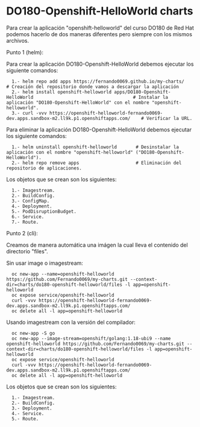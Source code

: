 # DO180-Openshift-HelloWorld charts

Para crear la aplicación "openshift-helloworld" del curso DO180 de Red Hat podemos hacerlo de dos maneras diferentes pero siempre con los mismos archivos.

Punto 1 (helm):

Para crear la aplicación DO180-Openshift-HelloWorld debemos ejecutar los siguiente comandos:
```
  1.- helm repo add apps https://fernando0069.github.io/my-charts/                                          # Creación del repositorio donde vamos a descargar la aplicación
  2.- helm install openshift-helloworld apps/DO180-Openshift-HelloWorld                                     # Instalar la aplicación "DO180-Openshift-HelloWorld" con el nombre "openshift-helloworld".
  3.- curl -vvv https://openshift-helloworld-fernando0069-dev.apps.sandbox-m2.ll9k.p1.openshiftapps.com/    # Verificar la URL. 
```

Para eliminar la aplicación DO180-Openshift-HelloWorld debemos ejecutar los siguiente comandos:
```
  1.- helm uninstall openshift-helloworld       # Desinstalar la aplicación con el nombre "openshift-helloworld" ("DO180-Openshift-HelloWorld").
  2.- helm repo remove apps                     # Eliminación del repositorio de aplicaciones.
```

Los objetos que se crean son los siguientes:
```
  1.- Imagestream.
  2.- BuildConfig.
  3.- ConfigMap.
  4.- Deployment.
  5.- PodDisruptionBudget.
  6.- Service.
  7.- Route.
```


Punto 2 (cli):

Creamos de manera automática una imágen la cual lleva el contenido del directorio "files".

Sin usar image o imagestream:
```
  oc new-app --name=openshift-helloworld https://github.com/Fernando0069/my-charts.git --context-dir=charts/do180-openshift-helloworld/files -l app=openshift-helloworld
  oc expose service/openshift-helloworld
  curl -vvv https://openshift-helloworld-fernando0069-dev.apps.sandbox-m2.ll9k.p1.openshiftapps.com/
  oc delete all -l app=openshift-helloworld
```

Usando imagestream con la versión del compilador:
```
  oc new-app -S go
  oc new-app --image-stream=openshift/golang:1.18-ubi9 --name openshift-helloworld https://github.com/Fernando0069/my-charts.git --context-dir=charts/do180-openshift-helloworld/files -l app=openshift-helloworld
  oc expose service/openshift-helloworld
  curl -vvv https://openshift-helloworld-fernando0069-dev.apps.sandbox-m2.ll9k.p1.openshiftapps.com/
  oc delete all -l app=openshift-helloworld
```

Los objetos que se crean son los siguientes:
```
  1.- Imagestream.
  2.- BuildConfig.
  3.- Deployment.
  4.- Service.
  5.- Route.
```
